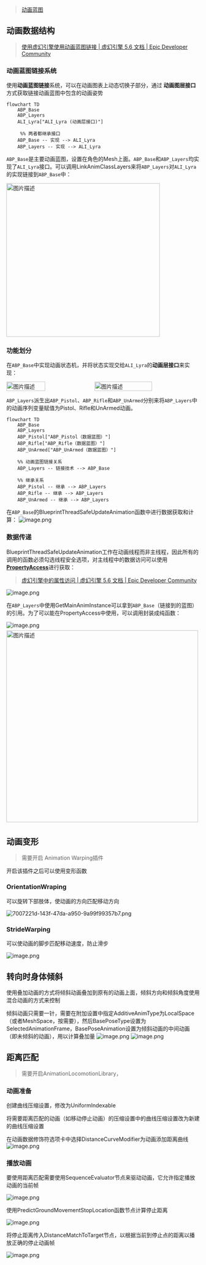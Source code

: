 > [动画蓝图](./动画蓝图.md)

## 动画数据结构

> [使用虚幻引擎使用动画蓝图链接 | 虚幻引擎 5.6 文档 | Epic Developer Community](https://dev.epicgames.com/documentation/zh-cn/unreal-engine/using-animation-blueprint-linking-in-unreal-engine)

### 动画蓝图链接系统

使用**动画蓝图链接**系统，可以在动画图表上动态切换子部分，通过 **动画图层接口** 方式获取链接动画蓝图中包含的动画姿势

```mermaid
flowchart TD
    ABP_Base
    ABP_Layers
	ALI_Lyra["ALI_Lyra (动画层接口)"]

     %% 两者都继承接口
    ABP_Base -- 实现 --> ALI_Lyra
    ABP_Layers -- 实现 --> ALI_Lyra
```

<p><code>ABP_Base</code>是主要动画蓝图，设置在角色的Mesh上面。<code>ABP_Base</code>和<code>ABP_Layers</code>均实现了<code>ALI_Lyra</code>接口。可以调用LinkAnimClassLayers来将<code>ABP_Layers</code>对<code>ALI_Lyra</code>的实现链接到<code>ABP_Base</code>中：</p>
<p align="left">
<img src="https://raw.githubusercontent.com/RorySpt/note-gen-image-sync/main/b330f9f6-24f6-402e-9341-4a0327277da4.png"
alt="图片描述"
width="400" />
</p>

### 功能划分

在`ABP_Base`中实现动画状态机，并将状态实现交给`ALI_Lyra`的**动画层接口**来实现：

<div style="display: flex; justify-content: space-between; gap: 5px; margin: 10px 0;">
<img src="https://raw.githubusercontent.com/RorySpt/note-gen-image-sync/main/7a8c8d9e-619a-4b6c-b331-cbc7bd716f3b.png"
alt="图片描述"
width="45%" />
<img src="https://raw.githubusercontent.com/RorySpt/note-gen-image-sync/main/63883565-3c9a-4f5d-a21a-a1b8c9c7efc4.png"
alt="图片描述"
width="55%"
/>

</div>

`ABP_Layers`派生出`ABP_Pistol`、`ABP_Rifle`和`ABP_UnArmed`分别来将`ABP_Layers`中的动画序列变量赋值为Pistol、Rifle和UnArmed动画。

```mermaid
flowchart TD
    ABP_Base
    ABP_Layers
    ABP_Pistol["ABP_Pistol（数据蓝图）"]
    ABP_Rifle["ABP_Rifle（数据蓝图）"]
    ABP_UnArmed["ABP_UnArmed（数据蓝图）"]

    %% 动画蓝图链接关系
    ABP_Layers -- 链接技术 --> ABP_Base

    %% 继承关系
    ABP_Pistol -- 继承 --> ABP_Layers
    ABP_Rifle -- 继承 --> ABP_Layers
    ABP_UnArmed -- 继承 --> ABP_Layers
```

在`ABP_Base`的BlueprintThreadSafeUpdateAnimation函数中进行数据获取和计算：
![image.png](https://raw.githubusercontent.com/RorySpt/note-gen-image-sync/main/45c5c25e-0835-43bb-a51f-f8a7a4d3390e.png)

### 数据传递

BlueprintThreadSafeUpdateAnimation工作在动画线程而非主线程，因此所有的调用的函数必须勾选线程安全选项，对主线程中的数据访问可以使用[**PropertyAccess**](https://dev.epicgames.com/documentation/zh-cn/unreal-engine/property-access-in-unreal-engine)进行获取：

> [虚幻引擎中的属性访问 | 虚幻引擎 5.6 文档 | Epic Developer Community](https://dev.epicgames.com/documentation/zh-cn/unreal-engine/property-access-in-unreal-engine)

![image.png](https://raw.githubusercontent.com/RorySpt/note-gen-image-sync/main/db1dce6b-3654-492e-baa0-e85d63ed167f.png)

在`ABP_Layers`中使用GetMainAnimInstance可以拿到`ABP_Base`（链接到的蓝图）的引用。为了可以能在PropertyAccess中使用，可以调用封装成纯函数：

![image.png](https://raw.githubusercontent.com/RorySpt/note-gen-image-sync/main/cf75184b-56af-4c63-a0ec-c2db2918b17d.png)<img src="https://raw.githubusercontent.com/RorySpt/note-gen-image-sync/main/c628463c-be13-48a7-b316-a0013432cbea.png"
alt="图片描述"
style="margin: 5px 0;"
width="500"/>

## 动画变形

> 需要开启 Animation Warping插件

开启该插件之后可以使用变形函数

### OrientationWraping

可以旋转下部肢体，使动画的方向匹配移动方向

![7007221d-143f-47da-a950-9a99f99357b7.png](https://raw.githubusercontent.com/RorySpt/note-gen-image-sync/main/7007221d-143f-47da-a950-9a99f99357b7.png)

### StrideWarping

可以使动画的脚步匹配移动速度，防止滑步

![image.png](https://raw.githubusercontent.com/RorySpt/note-gen-image-sync/main/d84c551c-06f4-4d18-952c-aed4aef02cc6.png)

## 转向时身体倾斜

使用叠加动画的方式将倾斜动画叠加到原有的动画上面，倾斜方向和倾斜角度使用混合动画的方式来控制

倾斜动画只需要一针，需要在附加设置中指定AdditiveAnimType为LocalSpace（或者MeshSpace，按需要），然后BasePoseType设置为SelectedAnimationFrame，BasePoseAnimation设置为倾斜动画的中间动画（即未倾斜的动画），用以计算叠加量
![image.png](https://raw.githubusercontent.com/RorySpt/note-gen-image-sync/main/9d81e024-32e8-497a-8997-74070bc451d9.png)
![image.png](https://raw.githubusercontent.com/RorySpt/note-gen-image-sync/main/d3fcd23c-ebc2-466d-b159-1e43f2e96398.png)

## 距离匹配

> 需要开启AnimationLocomotionLibrary，

### 动画准备

创建曲线压缩设置，修改为UniformIndexable

将需要距离匹配的动画（如移动停止动画）的压缩设置中的曲线压缩设置改为新建的曲线压缩设置

在动画数据修饰符选项卡中选择DistanceCurveModifier为动画添加距离曲线
![image.png](https://raw.githubusercontent.com/RorySpt/note-gen-image-sync/main/655e104a-caad-493e-930f-14b64d1e6ddd.png)

### 播放动画

要使用距离匹配需要使用SequenceEvaluator节点来驱动动画，它允许指定播放动画的当前帧

![image.png](https://raw.githubusercontent.com/RorySpt/note-gen-image-sync/main/2f939843-2630-4d3f-8d73-fa784fde1b6b.png)

使用PredictGroundMovementStopLocation函数节点计算停止距离

![image.png](https://raw.githubusercontent.com/RorySpt/note-gen-image-sync/main/3d4f6ed5-7817-447a-b65c-b57ce39a30c0.png)

将停止距离传入DistanceMatchToTarget节点，以根据当前到停止点的距离以播放正确的停止动画帧

![image.png](https://raw.githubusercontent.com/RorySpt/note-gen-image-sync/main/803298d3-31ef-4a24-abf7-559bd5cfb589.png)


